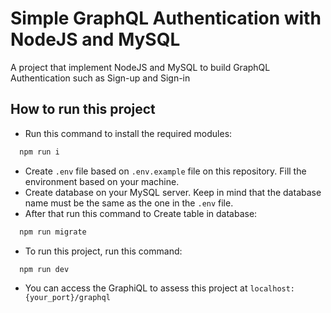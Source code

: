 # Simple GraphQL Authentication with NodeJS and MySQL

A project that implement NodeJS and MySQL to build GraphQL Authentication such as Sign-up and Sign-in

## How to run this project

- Run this command to install the required modules:

```bash
  npm run i
```

- Create `.env` file based on `.env.example` file on this repository. Fill the environment based on your machine.
- Create database on your MySQL server. Keep in mind that the database name must be the same as the one in the `.env` file.
- After that run this command to Create table in database:

```bash
  npm run migrate
```

- To run this project, run this command:

```bash
  npm run dev
```

- You can access the GraphiQL to assess this project at `localhost:{your_port}/graphql`
